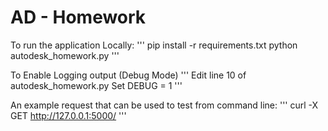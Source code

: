 # AD - Homework

To run the application Locally:
'''
pip install -r requirements.txt
python autodesk_homework.py
'''

To Enable Logging output (Debug Mode)
'''
Edit line 10 of autodesk_homework.py
Set DEBUG = 1
'''


An example request that can be used to test from command line:
'''
curl -X GET http://127.0.0.1:5000/
'''

